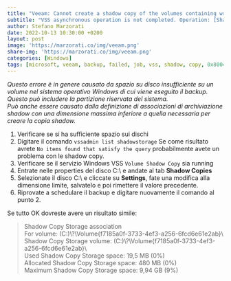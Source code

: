 ```yaml
---
title: "Veeam: Cannot create a shadow copy of the volumes containing writer's data"
subtitle: "VSS asynchronous operation is not completed. Operation: [Shadow copies commit]. Code: [0x8004231f]"
author: Stefano Marzorati
date: 2022-10-13 10:30:00 +0200
layout: post
image: 'https://marzorati.co/img/veeam.png'
share-img: 'https://marzorati.co/img/veeam.png'
categories: [Windows]
tags: [microsoft, veeam, backup, failed, job, vss, shadow, copy, 0x8004231f]
---
```

*Questo errore è in genere causato da spazio su disco insufficiente su un volume nel sistema operativo Windows di cui viene eseguito il backup.   
Questo può includere la partizione riservata del sistema.   
Può anche essere causato dalla definizione di associazioni di archiviazione shadow con una dimensione massima inferiore a quella necessaria per creare la copia shadow.*   

1. Verificare se si ha sufficiente spazio sui dischi
2. Digitare il comando `vssadmin list shadowstorage`
Se come risultato avrete `No items found that satisfy the query` probabilmente avete un problema con le shadow copy.
3. Verificare se il servizio Windows VSS `Volume Shadow Copy` sia running
4. Entrate nelle properties del disco C:\ e andate al tab **Shadow Copies**
5. Selezionate il disco C:\ e cliccate su **Settings**, fate una modifica alla dimensione limite, salvatelo e poi rimettere il valore precedente.
6. Riprovate a schedulare il backup e digitare nuovamente il comando al punto 2.

Se tutto OK dovreste avere un risultato simile:   

> Shadow Copy Storage association   
>   For volume: (C:)\\?\Volume{f7185a0f-3733-4ef3-a256-6fcd6e61e2ab}\   
>   Shadow Copy Storage volume: (C:)\\?\Volume{f7185a0f-3733-4ef3-a256-6fcd6e61e2ab}\   
>   Used Shadow Copy Storage space: 19,5 MB (0%)   
>   Allocated Shadow Copy Storage space: 480 MB (0%)   
>   Maximum Shadow Copy Storage space: 9,94 GB (9%)   